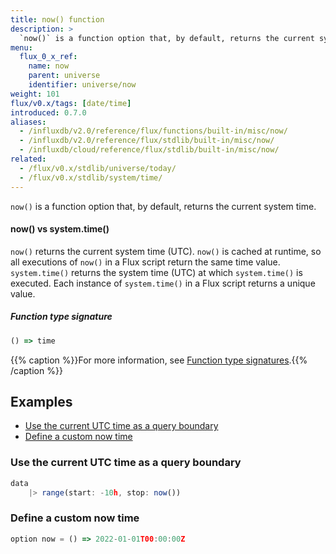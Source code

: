 ```yaml
---
title: now() function
description: >
  `now()` is a function option that, by default, returns the current system time.
menu:
  flux_0_x_ref:
    name: now
    parent: universe
    identifier: universe/now
weight: 101
flux/v0.x/tags: [date/time]
introduced: 0.7.0
aliases:
  - /influxdb/v2.0/reference/flux/functions/built-in/misc/now/
  - /influxdb/v2.0/reference/flux/stdlib/built-in/misc/now/
  - /influxdb/cloud/reference/flux/stdlib/built-in/misc/now/
related:
  - /flux/v0.x/stdlib/universe/today/
  - /flux/v0.x/stdlib/system/time/
---
```


<!------------------------------------------------------------------------------

IMPORTANT: This page was generated from comments in the Flux source code. Any
edits made directly to this page will be overwritten the next time the
documentation is generated. 

To make updates to this documentation, update the function comments above the
function definition in the Flux source code:

https://github.com/influxdata/flux/blob/master/stdlib/universe/universe.flux#L43-L43

Contributing to Flux: https://github.com/influxdata/flux#contributing
Fluxdoc syntax: https://github.com/influxdata/flux/blob/master/docs/fluxdoc.md

------------------------------------------------------------------------------->

`now()` is a function option that, by default, returns the current system time.

#### now() vs system.time()
`now()` returns the current system time (UTC). `now()` is cached at runtime,
so all executions of `now()` in a Flux script return the same time value.
`system.time()` returns the system time (UTC) at which `system.time()` is executed.
Each instance of `system.time()` in a Flux script returns a unique value.

##### Function type signature

```js
() => time
```

{{% caption %}}For more information, see [Function type signatures](/flux/v0.x/function-type-signatures/).{{% /caption %}}


## Examples

- [Use the current UTC time as a query boundary](#use-the-current-utc-time-as-a-query-boundary)
- [Define a custom now time](#define-a-custom-now-time)

### Use the current UTC time as a query boundary

```js
data
    |> range(start: -10h, stop: now())

```


### Define a custom now time

```js
option now = () => 2022-01-01T00:00:00Z

```

